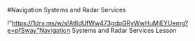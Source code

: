 #Navigation Systems and Radar Services


!"https://1drv.ms/w/s!AtlIdUfWw473gdpGRyWwHuMjEYUemg?e=pfSway"Navigation Systems and Radar Services Lesson


